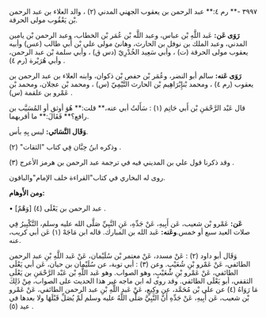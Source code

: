 ٣٩٩٧ -** رم ٤:** عبد الرحمن بن يعقوب الجهني المدني (٢) ، والد العلاء بن عبد الرحمن بْن يَعْقُوب مولى الحرقة.

**رَوَى عَن:** عَبد اللَّهِ بْن عباس، وعبد اللَّه بْن عُمَر بْن الخطاب، وعبد الرحمن بْن يامين المدني، وعبد الملك بن نوفل بن الحارث، وهانئ مولى علي بْن أَبي طالب (عس) وأبيه يعقوب مولى الحرقة (ت) ، وأبي سَعِيد الخُدْرِيّ (دس ق) ، وأبي سلمة بْن عبد الرحمن، وأبي هُرَيْرة (رم ٤) .

**رَوَى عَنه:** سالم أبو النضر، وعُمَر بْن حفص بْن ذكوان، وابنه العلاء بن عبد الرحمن بن يعقوب (رم ٤) ، ومحمد بْنإِبْرَاهِيم بْن الحارث التَّيْمِيّ (س) ، ومحمد بْن عجلان، ومحمد بْن عَمْرو بن علقمة (س) .

قال عَبْد الرَّحْمَنِ بْن أَبي حَاتِم (١) : سَأَلتُ أبي عنه،** قلت:** هُوَ أوثق أو المُسَيَّب بن رافع؟** فَقَالَ:** ما أقربهما.

**وَقَال النَّسَائي:** ليس بِهِ بأس.

وذكره ابنُ حِبَّان فِي كتاب "الثقات" (٢) .

وقد ذكرنا قول علي بن المديني فيه في ترجمة عبد الرحمن بن هرمز الأعرج (٣) .

روى له البخاري في كتاب"القراءة خلف الإمام"والباقون.

**ومن الأَوهام:**

• [وَهْمٌ] عبد الرحمن بن يَعْلَى (٤) .

**عَن:** عَمْرو بْن شعيب، عَن أَبِيهِ، عَنْ جَدِّهِ، عَنِ النَّبِيِّ صَلَّى الله عليه وسلم، التَّكْبِيرُ فِي صلات العيد سبع أو خمس.**وعَنه:** عَبد الله بن المبارك. قاله ابن مَاجَهْ (١) عَن أبي كريب، عنه.

وَقَال أبو داود (٢) : عَنْ مسدد، عَنْ معتمر بْن سُلَيْمان، عَنْ عَبد اللَّهِ بْنِ عبد الرحمن الطائفي، عَنْ عَمْرو بْنِ شُعَيْبٍ. وعن (٣) : أبي توبة، عن سُلَيْمان بن حيان، عَن أبي يَعْلَى الطائفي، عَنْ عَمْرو بْنِ شُعَيْبٍ، وهو الصواب. وهو عَبد اللَّهِ بْن عَبْد الرَّحْمَنِ بن يَعْلَى الثقفي، أبو يَعْلَى الطائفي. وقد روى له ابن ماجه غير هذا الحديث على الصواب، مِنْ ذَلِكَ مَا رَوَاهُ (٤) عن علي بْن مُحَمَّد، عن وكِيعٍ، عَنْ عَبد اللَّهِ بْنِ عبد الرحمن الطائفي، عَنْ عَمْرو بْن شعيب، عَن أَبِيهِ، عَنْ جَدِّهِ أَنَّ النَّبِيَّ صَلَّى اللَّهُ عليه وسلم لَمْ يُصَلِّ قَبْلَهَا ولا بعدها في عيد (٥) .